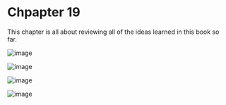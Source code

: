 # Chpapter 19

This chapter is all about reviewing all of the ideas learned in this book so far. 

![image](https://github.com/user-attachments/assets/3bb40bb5-f551-403b-a73e-54c638a5e0ff)

![image](https://github.com/user-attachments/assets/1a40c4f4-3891-4929-bf40-21055a3ec60e)


![image](https://github.com/user-attachments/assets/5fdb29b6-bf27-4113-9db8-7daa7d46ddc7)


![image](https://github.com/user-attachments/assets/ede796e3-9d61-4f0f-b2aa-70beefbf902e)

